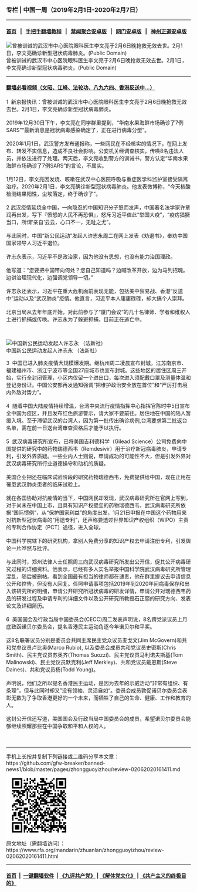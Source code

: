 ### 专栏 | 中国一周（2019年2月1日-2020年2月7日）
------------------------

#### [首页](https://github.com/gfw-breaker/banned-news1/blob/master/README.md) &nbsp;&nbsp;|&nbsp;&nbsp; [手把手翻墙教程](https://github.com/gfw-breaker/guides/wiki) &nbsp;&nbsp;|&nbsp;&nbsp; [禁闻聚合安卓版](https://github.com/gfw-breaker/bn-android) &nbsp;&nbsp;|&nbsp;&nbsp; [网门安卓版](https://github.com/oGate2/oGate) &nbsp;&nbsp;|&nbsp;&nbsp; [神州正道安卓版](https://github.com/SzzdOgate/update) 



<div id="headerimg">
 <img alt="曾被训诫的武汉市中心医院眼科医生李文亮于2月6日晚抢救无效去世。2月1日，李文亮确诊新型冠状病毒肺炎。(Public Domain)" src="https://www.rfa.org/mandarin/zhuanlan/zhongguoyizhou/review-02062020161411.html/d4687874.jpg/image" title="曾被训诫的武汉市中心医院眼科医生李文亮于2月6日晚抢救无效去世。2月1日，李文亮确诊新型冠状病毒肺炎。(Public Domain)"/>
 <div id="headerimgcontents">
  <div id="headerimgcaption">
   <span>
    曾被训诫的武汉市中心医院眼科医生李文亮于2月6日晚抢救无效去世。2月1日，李文亮确诊新型冠状病毒肺炎。(Public Domain)
   </span>
   <!-- zoomattribute -->
  </div>
  <!-- headerimgcaption -->
 </div>
 <!-- headerimagecontents -->
</div>

<hr/>


#### [翻墙必看视频（文昭、江峰、法轮功、八九六四、香港反送中...）](https://github.com/gfw-breaker/banned-news1/blob/master/pages/link3.md)

<div id="storytext">
 <div>
  <div class="slot_header">
  </div>
 </div>
 <p>
  1  新京报快讯：曾被训诫的武汉市中心医院眼科医生李文亮于2月6日晚抢救无效去世。2月1日，李文亮确诊新型冠状病毒肺炎。
  <br/>
  <br/>
  2019年12月30日下午，李文亮在同学群里提到，“华南水果海鲜市场确诊了7例SARS”“最新消息是冠状病毒感染确定了，正在进行病毒分型”。
  <br/>
  <br/>
  2020年1月1日，武汉警方发布通报称，一些网民在不经核实的情况下，在网上发布、转发不实信息，造成不良社会影响。公安机关经调查核实，传唤8名违法人员，并依法进行了处理。两天后，李文亮收到警方的训诫书，警方认定“华南水果海鲜市场确诊了7例SARS”的言论，不属实。
  <br/>
  <br/>
  1月12日，李文亮因发烧、咳嗽在武汉中心医院呼吸与重症医学科监护室接受隔离治疗。2020年2月1日，李文亮确诊新型冠状病毒肺炎。他发表微博称，“今天核酸检测结果阳性，尘埃落定，终于确诊了”。
  <br/>
  <br/>
  2 武汉疫情延烧全中国，一向隐忍的中国知识分子怒而发声，中国著名法学家许章润再出发，写下『愤怒的人民不再恐惧』，怒斥习近平值此“举国大疫”，“疫疠猖獗当口，所谓‘亲自’云云，心口不一，无耻之尤”。
  <br/>
  <br/>
  与此同时，中国“新公民运动”发起人许志永周二在网上发表《劝退书》，奉劝中国国家领导人习近平退位。
  <br/>
  <br/>
  许志永表示，习近平不是政治家，因为他没有思想，也没有能力治国理政。
  <br/>
  <br/>
  他写道：“您要把中国带向何处？您自己知道吗？边喊改革开放，边为马列招魂。边讲治理现代化，边强调党领导一切。”
  <br/>
  <br/>
  许志永还表示，习近平在重大危机面前表现无能，包括美中贸易战、香港“反送中”运动以及“武汉肺炎”疫情。他直言，习近平本人庸庸碌碌，却大搞个人崇拜。
  <br/>
  <br/>
  北京当局从去年年底开始，对此前参与了“厦门会议”的几十名律师、学者和维权人士进行抓捕或传唤。许志永为了躲避抓捕，目前正在逃亡中。
 </p>
 <p>
  <br/>
  <div class="image-inline captioned" style="width:622px;">
   <div style="width:622px;">
    <img alt="中国新公民运动发起人许志永 （法新社）" src="https://www.rfa.org/mandarin/yataibaodao/zhengzhi/cc-01012020104859.html/yt0101.jpg" title="中国新公民运动发起人许志永 （法新社）"/>
   </div>
   <div class="image-caption">
    <span style="width:622px;">
     中国新公民运动发起人许志永 （法新社）
    </span>
    <span class="copyright">
    </span>
   </div>
  </div>
 </p>
 <p>
  3  中国已进入肺炎疫情大规模爆发期。继杭州周二凌晨宣布封城，江苏南京市、福建福州市、浙江宁波市等全国27座城市也宣布封城。这些地区的居住区周三开始，实行全封闭管理，小区内仅留一个进出口，每次进入须配戴口罩及测量体温和登记身份证。中国公安部再发通知强调“把维护政治安全放在首位”和“严厉打击境内外敌对势力”。
  <br/>
  <br/>
  4  随着中国大陆疫情持续增温，台湾中央流行疫情指挥中心指挥官陈时中5日宣布全中国为疫区，并且发布红色旅游警示，请大家不要前往。居住地在中国的陆人暂缓入境。至于滞留武汉的台湾人，因为第一批传出确诊病例,台湾要求第二批返台名单，需在前一日送台湾审查资格后才能予以执行。
  <br/>
  <br/>
  5  武汉病毒研究所宣布，已将美国吉利德科学（Gilead Science）公司免费向中国提供的研究中的药物瑞德西韦（Remdesivir）用于治疗新冠病毒肺炎，申请专利，引发外界质疑。一些业内人士则说，申请成功的可能性不大，但是引发外界对武汉病毒研究所行业道德操守和动机的质疑。
  <br/>
  <br/>
  美国企业把还在临床试验阶段的研究药物瑞德西韦，免费提供给中国，现在正用在罹患武汉肺炎患者的临床试验上。
  <br/>
  <br/>
  就在各国协助对抗疫情的当下，中国网民却发现，武汉病毒研究所在官网上写到，对于尚未在中国上市，且具有知识产权壁垒的药物瑞德西韦，武汉病毒研究所依据“国际惯例”，从“保护国家利益”的角度出发，1月21日申报在中国这个药物用来对抗新型冠状病毒的“用途专利”，还声称要透过世界知识产权组织（WIPO）主责的专利合作协定（PCT）途径，进入全球。
  <br/>
  <br/>
  中国科学院辖下的研究机构，拿别人免费分享的知识产权去申请注册专利，引发舆论一片哗然与批评。
  <br/>
  <br/>
  与此同时，郑州法律人士任照周三向武汉病毒研究所发出公开信，促其公开病毒研究过程的详细资料。他表示，已经有多人实名举报中国科学院武汉病毒研究所管理混乱，随后被删帖。看到全国最有担当的律师都在谴责，他在群里提议去申请信息公开和控告，但没有人回复。任照申请事项包括2019年到2020年间病毒保存和出入该研究所的明细，申请公开研究所冠状病毒的研发详情，申请公开对瑞德西韦药品的研发过程及申请专利的详细文件以及公开研究所教授石正丽的研究方向、发表论文及详细简历。
  <br/>
  <br/>
  6  美国国会及行政当局中国委员会(CECC)周二发表声明说，8名跨党派议员上月底致函诺贝尔委员会，提名香港民主运动角逐今年诺贝尔和平奖。
  <br/>
  <br/>
  这8名联署议员分别是委员会共同主席民主党众议员麦戈文(Jim McGovern)和共和党参议员卢比奥(Marco Rubio), 以及委员会成员共和党议员史密斯(Chris Smith)、民主党议员苏奥齐(Thomas Suozzi)、民主党议员马利诺夫斯基(Tom Malinowski)、民主党议员默克利(Jeff Merkley)、共和党议员戴恩斯(Steve Daines)、共和党议员杨(Todd Young)。
  <br/>
  <br/>
  声明说，他们之所以提名香港民主运动，是因为去年的示威活动“非常有组织、有条理“，但与此同时却又”没有领袖、灵活自如“。委员会成员敦促诺贝尔委员会表彰无数为了争取香港更好的一个未来，而牺牲了自己的生命、健康、工作和教育的人。
  <br/>
  <br/>
  这封公开信还写道，美国国会及行政当局中国委员会的成员，希望诺贝尔委员会能够继续照耀那些在中国争取和平和人权的人。
  <br/>
  <br/>
  <br/>
 </p>
</div>

<hr/>
手机上长按并复制下列链接或二维码分享本文章：<br/>
https://github.com/gfw-breaker/banned-news1/blob/master/pages/zhongguoyizhou/review-02062020161411.md <br/>
<a href='https://github.com/gfw-breaker/banned-news1/blob/master/pages/zhongguoyizhou/review-02062020161411.md'><img src='https://github.com/gfw-breaker/banned-news1/blob/master/pages/zhongguoyizhou/review-02062020161411.md.png'/></a> <br/>
原文地址（需翻墙访问）：https://www.rfa.org/mandarin/zhuanlan/zhongguoyizhou/review-02062020161411.html


------------------------
#### [首页](https://github.com/gfw-breaker/banned-news1/blob/master/README.md) &nbsp;|&nbsp; [一键翻墙软件](https://github.com/gfw-breaker/nogfw/blob/master/README.md) &nbsp;| [《九评共产党》](https://github.com/gfw-breaker/9ping.md/blob/master/README.md#九评之一评共产党是什么) | [《解体党文化》](https://github.com/gfw-breaker/jtdwh.md/blob/master/README.md) | [《共产主义的终极目的》](https://github.com/gfw-breaker/gczydzjmd.md/blob/master/README.md)


<img src='http://gfw-breaker.win/banned-news/pages/zhongguoyizhou/review-02062020161411.md' width='0px' height='0px'/>